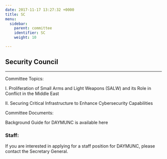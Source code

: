 ```yaml
---
date: 2017-11-17 13:27:32 +0000
title: SC
menu:
  sidebar:
    parent: committee
    identifier: SC
    weight: 10

---
```

## Security Council

---

Committee Topics:

I. Proliferation of Small Arms and Light Weapons (SALW) and its Role in Conflict in the Middle East

II. Securing Critical Infrastructure to Enhance Cybersecurity Capabilities

Committee Documents:

Background Guide for DAYMUNC is available here

### Staff:

If you are interested in applying for a staff position for DAYMUNC, please contact the Secretary General.